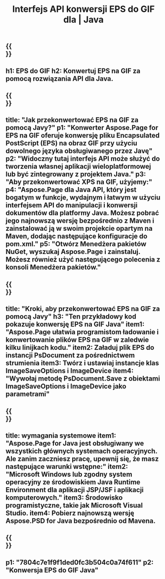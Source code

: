 ﻿---
translation: true
template: /_templates/_conversion-child-java.md
title: Interfejs API konwersji EPS do GIF dla | Java
url: /java/conversion/eps-to-gif/
description: Przykładowy kod konwersji Java dla formatu EPS do pliku GIF. Użyj tego przykładowego kodu, aby przekonwertować plik EPS na GIF w dowolnej aplikacji internetowej lub aplikacji opartej na języku Java.
informat: EPS
outformat: GIF
otherformats: XPS PS
---

{{<section banner>}}
---
h1: EPS do GIF
h2: Konwertuj EPS na GIF za pomocą rozwiązania API dla Java.
---

{{<section overview>}}
---
title: "Jak przekonwertować EPS na GIF za pomocą Javy?"
p1: "Konwerter Aspose.Page for EPS na GIF oferuje konwersję pliku Encapsulated PostScript (EPS) na obraz GIF przy użyciu dowolnego języka obsługiwanego przez Javę"
p2: "Widoczny tutaj interfejs API może służyć do tworzenia własnej aplikacji wieloplatformowej lub być zintegrowany z projektem Java."
p3: "Aby przekonwertować XPS na GIF, użyjemy:"
p4: "Aspose.Page dla Java API, który jest bogatym w funkcje, wydajnym i łatwym w użyciu interfejsem API do manipulacji i konwersji dokumentów dla platformy Java. Możesz pobrać jego najnowszą wersję bezpośrednio z Maven i zainstalować ją w swoim projekcie opartym na Maven, dodając następujące konfiguracje do pom.xml."
p5: "Otwórz Menedżera pakietów NuGet, wyszukaj Aspose.Page i zainstaluj. Możesz również użyć następującego polecenia z konsoli Menedżera pakietów."
---

{{<section feature1>}}
---
title: "Kroki, aby przekonwertować EPS na GIF za pomocą Javy"
h3: "Ten przykładowy kod pokazuje konwersję EPS na GIF Java"
item1: "Aspose.Page ułatwia programistom ładowanie i konwertowanie plików EPS na GIF w zaledwie kilku linijkach kodu."
item2: Załaduj plik EPS do instancji PsDocument za pośrednictwem strumienia
item3: Twórz i ustawiaj instancje klas ImageSaveOptions i ImageDevice
item4: "Wywołaj metodę PsDocument.Save z obiektami ImageSaveOptions i ImageDevice jako parametrami"
---

{{<section feature2>}}
---
title: wymagania systemowe
item1: "Aspose.Page for Java jest obsługiwany we wszystkich głównych systemach operacyjnych. Ale zanim zaczniesz pracę, upewnij się, że masz następujące warunki wstępne:"
item2: "Microsoft Windows lub zgodny system operacyjny ze środowiskiem Java Runtime Environment dla aplikacji JSP/JSF i aplikacji komputerowych."
item3: Środowisko programistyczne, takie jak Microsoft Visual Studio.
item4: Pobierz najnowszą wersję Aspose.PSD for Java bezpośrednio od Mavena.
---

{{<section gist>}}
---
p1: "7804c7e1f9f1ded0fc3b504c0a74f611"
p2: "Konwersja EPS do GIF Java"
---

